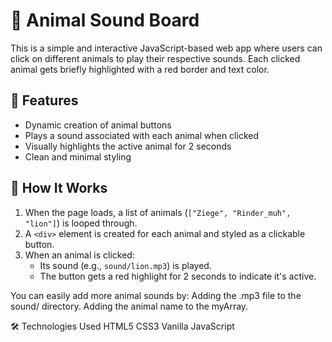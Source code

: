 # 🐾 Animal Sound Board

This is a simple and interactive JavaScript-based web app where users can click on different animals to play their respective sounds. Each clicked animal gets briefly highlighted
with a red border and text color.

## 🎯 Features

- Dynamic creation of animal buttons
- Plays a sound associated with each animal when clicked
- Visually highlights the active animal for 2 seconds
- Clean and minimal styling


## 🧠 How It Works

1. When the page loads, a list of animals (`["Ziege", "Rinder_muh", "lion"]`) is looped through.
2. A `<div>` element is created for each animal and styled as a clickable button.
3. When an animal is clicked:
   - Its sound (e.g., `sound/lion.mp3`) is played.
   - The button gets a red highlight for 2 seconds to indicate it's active.

You can easily add more animal sounds by:
Adding the .mp3 file to the sound/ directory.
Adding the animal name to the myArray.

🛠 Technologies Used
HTML5
CSS3
Vanilla JavaScript


